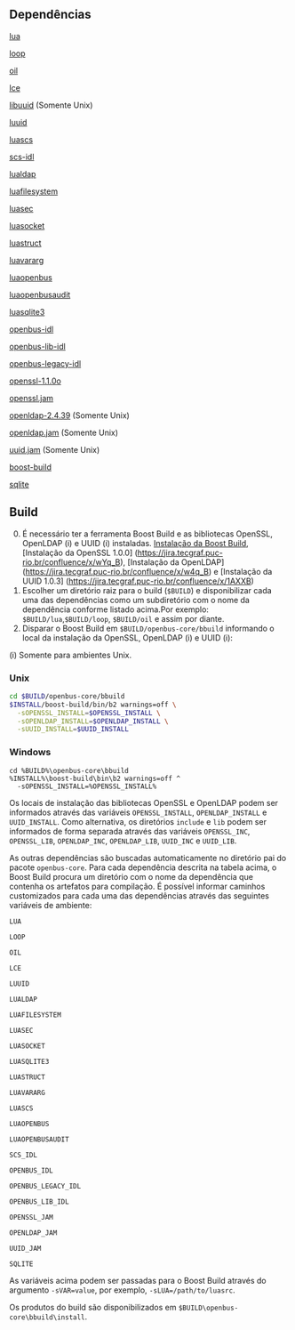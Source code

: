## Dependências

[lua](https://git.tecgraf.puc-rio.br/openbus-3rd-party/lua/tree/master)

[loop](https://git.tecgraf.puc-rio.br/engdist/loop/tree/master)

[oil](https://git.tecgraf.puc-rio.br/engdist/oil/tree/master)

[lce](https://git.tecgraf.puc-rio.br/engdist/lce/tree/master)

[libuuid](http://webserver2.tecgraf.puc-rio.br/ftp_pub/openbus/repository/libuuid-1.0.3.tar.gz) (Somente Unix)

[luuid](https://git.tecgraf.puc-rio.br/openbus-3rd-party/luuid/tree/1.0)

[luascs](https://git.tecgraf.puc-rio.br/scs/scs-core-lua/tree/SCS_CORE_LUA_v1_02_03_2012_05_10)

[scs-idl](https://git.tecgraf.puc-rio.br/scs/scs-core-idl/tree/SCS_CORE_IDL_v1_02_2010_09_21)

[lualdap](https://git.tecgraf.puc-rio.br/openbus-3rd-party/lualdap/tree/1.1.0)

[luafilesystem](https://git.tecgraf.puc-rio.br/openbus-3rd-party/luafilesystem/tree/1.4.2)

[luasec](https://git.tecgraf.puc-rio.br/openbus-3rd-party/luasec/tree/master)

[luasocket](https://git.tecgraf.puc-rio.br/openbus-3rd-party/luasocket/tree/2.0.2)

[luastruct](https://git.tecgraf.puc-rio.br/openbus-3rd-party/struct/tree/1.2)

[luavararg](https://git.tecgraf.puc-rio.br/openbus-3rd-party/vararg/tree/1.1)

[luaopenbus](https://git.tecgraf.puc-rio.br/openbus/openbus-sdk-lua/tree/02_00_01)

[luaopenbusaudit](https://git.tecgraf.puc-rio.br/openbus/openbus-audit-agent/tree/01_00_00)

[luasqlite3](https://git.tecgraf.puc-rio.br/openbus-3rd-party/luasqlite3/tree/master)

[openbus-idl](https://git.tecgraf.puc-rio.br/openbus/openbus-idl/tree/02_00)

[openbus-lib-idl](https://git.tecgraf.puc-rio.br/openbus/openbus-sdk-idl-lib/tree/02_00)

[openbus-legacy-idl](https://git.tecgraf.puc-rio.br/openbus/openbus-idl/tree/OB_IDL_v1_05_2010_05_13)

[openssl-1.1.0o](http://webserver2.tecgraf.puc-rio.br/ftp_pub/openbus/repository/openssl-1.0.0o.tar.gz)

[openssl.jam](https://git.tecgraf.puc-rio.br/boost-build/openssl/tree/master)

[openldap-2.4.39](http://webserver2.tecgraf.puc-rio.br/ftp_pub/openbus/repository/openldap-2.4.39.tgz)  (Somente Unix)

[openldap.jam](https://git.tecgraf.puc-rio.br/boost-build/openldap/tree/master)  (Somente Unix)

[uuid.jam](https://git.tecgraf.puc-rio.br/boost-build/uuid/tree/master)  (Somente Unix)

[boost-build](http://webserver2.tecgraf.puc-rio.br/ftp_pub/openbus/repository/boost-build-2014-10_tecgraf_28112014snapshot.tgz)

[sqlite](https://git.tecgraf.puc-rio.br/openbus-3rd-party/sqlite/tree/master)

## Build
0. É necessário ter a ferramenta Boost Build e as bibliotecas OpenSSL, OpenLDAP (i) e UUID (i) instaladas. [Instalação da Boost Build](https://jira.tecgraf.puc-rio.br/confluence/x/vYq_B), [Instalação da OpenSSL 1.0.0] (https://jira.tecgraf.puc-rio.br/confluence/x/wYq_B), [Instalação da OpenLDAP] (https://jira.tecgraf.puc-rio.br/confluence/x/w4q_B) e [Instalação da UUID 1.0.3] (https://jira.tecgraf.puc-rio.br/confluence/x/1AXXB)
1. Escolher um diretório raiz para o build (`$BUILD`) e disponibilizar
cada uma das dependências como um subdiretório com o nome da
dependência conforme listado acima.Por exemplo:
`$BUILD/lua`,`$BUILD/loop`, `$BUILD/oil` e assim por diante.
2. Disparar o Boost Build em `$BUILD/openbus-core/bbuild` informando o local 
da instalação da OpenSSL, OpenLDAP (i) e UUID (i):

(i) Somente para ambientes Unix. 

### Unix

```bash
cd $BUILD/openbus-core/bbuild
$INSTALL/boost-build/bin/b2 warnings=off \
  -sOPENSSL_INSTALL=$OPENSSL_INSTALL \
  -sOPENLDAP_INSTALL=$OPENLDAP_INSTALL \
  -sUUID_INSTALL=$UUID_INSTALL
```

### Windows

```
cd %BUILD%\openbus-core\bbuild
%INSTALL%\boost-build\bin\b2 warnings=off ^
  -sOPENSSL_INSTALL=%OPENSSL_INSTALL%
```

Os locais de instalação das bibliotecas OpenSSL e OpenLDAP podem ser
informados através das variáveis `OPENSSL_INSTALL`, `OPENLDAP_INSTALL`
e `UUID_INSTALL`. Como alternativa, os diretórios `include` e `lib`
podem ser informados de forma separada através das variáveis
`OPENSSL_INC`, `OPENSSL_LIB`, `OPENLDAP_INC`, `OPENLDAP_LIB`, `UUID_INC` e `UUID_LIB`.

As outras dependências são buscadas automaticamente no diretório pai
do pacote `openbus-core`. Para cada dependência descrita na tabela
acima, o Boost Build procura um diretório com o nome da dependência
que contenha os artefatos para compilação. É possível informar
caminhos customizados para cada uma das dependências através das
seguintes variáveis de ambiente:

`LUA`

`LOOP`

`OIL`

`LCE`

`LUUID`

`LUALDAP`

`LUAFILESYSTEM`

`LUASEC`

`LUASOCKET`

`LUASQLITE3`

`LUASTRUCT`

`LUAVARARG`

`LUASCS`

`LUAOPENBUS`

`LUAOPENBUSAUDIT`

`SCS_IDL`

`OPENBUS_IDL`

`OPENBUS_LEGACY_IDL`

`OPENBUS_LIB_IDL`

`OPENSSL_JAM`

`OPENLDAP_JAM`

`UUID_JAM`

`SQLITE`

As variáveis acima podem ser passadas para o Boost Build através do argumento `-sVAR=value`, por exemplo, `-sLUA=/path/to/luasrc`.

Os produtos do build são disponibilizados em 
`$BUILD\openbus-core\bbuild\install`.
